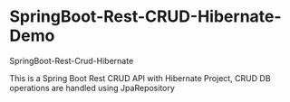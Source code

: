 # SpringBoot-Rest-CRUD-Hibernate-Demo
SpringBoot-Rest-Crud-Hibernate

This is a Spring Boot Rest CRUD API with Hibernate Project, CRUD DB operations are handled using JpaRepository

